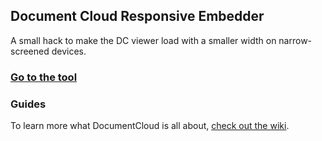 ## Document Cloud Responsive Embedder

A small hack to make the DC viewer load with a smaller width on narrow-screened devices.

### [Go to the tool](https://ajam.github.io/doc-cloud-embed)

### Guides

To learn more what DocumentCloud is all about, [check out the wiki](https://github.com/ajam/doc-cloud-embed/wiki).
